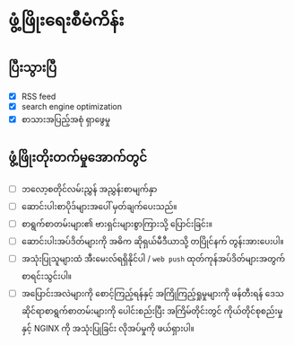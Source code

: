 # ဖွံ့ဖြိုးရေးစီမံကိန်း

## ပြီးသွားပြီ

- [x] RSS feed
- [x] search engine optimization
- [x] စာသားအပြည့်အစုံ ရှာဖွေမှု

## ဖွံ့ဖြိုးတိုးတက်မှုအောက်တွင်

- [ ] ဘလော့စတိုင်လမ်းညွှန် အညွှန်းစာမျက်နှာ
- [ ] ဆောင်းပါးစာပိုဒ်များအပေါ် မှတ်ချက်ပေးသည်။
- [ ] စာရွက်စာတမ်းများ၏ ဗားရှင်းများစွာကြားသို့ ပြောင်းခြင်း။
- [ ] ဆောင်းပါးအပ်ဒိတ်များကို အဓိက ဆိုရှယ်မီဒီယာသို့ တပြိုင်နက် တွန်းအားပေးပါ။
- [ ] အသုံးပြုသူများထံ အီးမေးလ်ရရှိနိုင်ပါ / `web push` ထုတ်ကုန်အပ်ဒိတ်များအတွက် စာရင်းသွင်းပါ။
- [ ] အပြောင်းအလဲများကို စောင့်ကြည့်ရန်နှင့် အကြိုကြည့်ရှုမှုများကို ဖန်တီးရန် ဒေသဆိုင်ရာစာရွက်စာတမ်းများကို ပေါင်းစည်းပြီး အကြိမ်တိုင်းတွင် ကိုယ်တိုင်စုစည်းမှုနှင့် NGINX ကို အသုံးပြုခြင်း လိုအပ်မှုကို ဖယ်ရှားပါ။